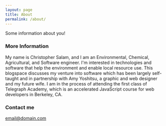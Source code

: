 ```yaml
---
layout: page
title: About
permalink: /about/
---
```


Some information about you!

### More Information

My name is Christopher Salam, and I am an Environmental, Chemical, Agricultural, and Software engineer. I'm interested in technologies and software that help the environment and enable local resource use. This blogspace discusses my venture into software which has been largely self-taught and in partnership with Amy Yoshitsu, a graphic and web designer and my future wife. I am in the process of attending the first class of Telegraph Academy, which is an accelerated JavaScript course for web developers in Berkeley, CA.

### Contact me

[email@domain.com](mailto:christopher.salam@gmail.com)